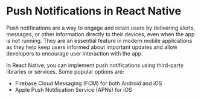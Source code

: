# Push Notifications in React Native

Push notifications are a way to engage and retain users by delivering alerts, messages, or other information directly to their devices, even when the app is not running. They are an essential feature in modern mobile applications as they help keep users informed about important updates and allow developers to encourage user interaction with the app.

In React Native, you can implement push notifications using third-party libraries or services. Some popular options are:

- Firebase Cloud Messaging (FCM) for both Android and iOS
- Apple Push Notification Service (APNs) for iOS